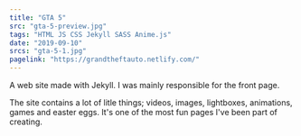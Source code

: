 ```yaml
---
title: "GTA 5"
src: "gta-5-preview.jpg"
tags: "HTML JS CSS Jekyll SASS Anime.js"
date: "2019-09-10"
srcs: "gta-5-1.jpg"
pagelink: "https://grandtheftauto.netlify.com/"
---
```

A web site made with Jekyll. I was mainly responsible for the front page.

The site contains a lot of litle things; videos, images, lightboxes, animations, games and easter eggs. It's one of the most fun pages I've been part of creating.





